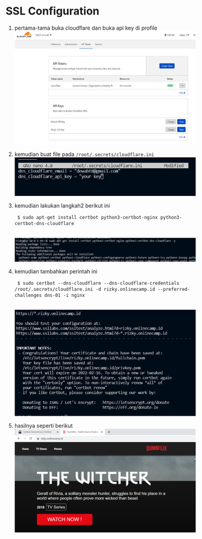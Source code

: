 # SSL Configuration

1. pertama-tama buka cloudflare dan buka api key di profile
   <br>
   <img src=".image/1.PNG" height=300>
   <br>
2. kemudian buat file pada `/root/.secrets/cloudflare.ini`
   <br>
   <img src=".image/2.PNG">
   <br>
3. kemudian lakukan langkah2 berikut ini
   
        $ sudo apt-get install certbot python3-certbot-nginx python3-certbot-dns-cloudflare
    <br>
   <img src=".image/3.PNG">
   <br>
4. kemudian tambahkan perintah ini
        
        $ sudo certbot --dns-cloudflare --dns-cloudflare-credentials /root/.secrets/cloudflare.ini -d rizky.onlinecamp.id --preferred-challenges dns-01 -i nginx
   
   <br>
   <img src=".image/4.PNG">
   <br>

5. hasilnya seperti berikut
   <br>
   <img src=".image/5.PNG">
   <br>
   
   
   
   

